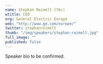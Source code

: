 ```yaml
---
name: Stephan Reimelt (tbc)
wtitle: CEO
org: General Electric Europe
web: "http://www.ge.com/europe/"
twitter: stephanreimelt
thumb: "/img/speakers/stephan-reimelt.jpg"
full_image: ""
published: false
---
```



Speaker bio to be confirmed.
